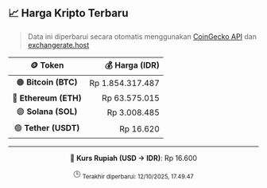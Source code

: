 

<!-- HARGA_KRIPTO -->
## 📈 Harga Kripto Terbaru

> Data ini diperbarui secara otomatis menggunakan [CoinGecko API](https://www.coingecko.com/) dan [exchangerate.host](https://exchangerate.host/)

<div align="center">

| 🪙 Token | 💰 Harga (IDR) |
|:------:|---------------:|
| 🟠 **Bitcoin (BTC)**   | Rp 1.854.317.487 |
| 🔵 **Ethereum (ETH)**  | Rp 63.575.015 |
| 🟣 **Solana (SOL)**    | Rp 3.008.485 |
| 🟢 **Tether (USDT)**   | Rp 16.620 |

---

💱 **Kurs Rupiah (USD → IDR)**: Rp 16.600

🕒 <sub>Terakhir diperbarui: 12/10/2025, 17.49.47</sub>

</div>
<!-- /HARGA_KRIPTO -->